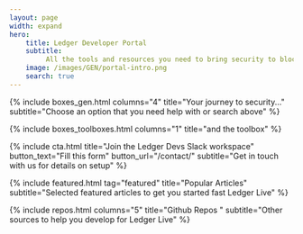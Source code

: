 ```yaml
---
layout: page
width: expand
hero:
    title: Ledger Developer Portal
    subtitle:
         All the tools and resources you need to bring security to blockchain users
    image: /images/GEN/portal-intro.png
    search: true
---
```


{% include boxes_gen.html columns="4" title="Your journey to security..." subtitle="Choose an option that you need help with or search above" %}

{% include boxes_toolboxes.html columns="1" title="and the toolbox" %}

{% include cta.html title="Join the Ledger Devs Slack workspace" button_text="Fill this form" button_url="/contact/" subtitle="Get in touch with us for details on setup" %}

{% include featured.html tag="featured" title="Popular Articles" subtitle="Selected featured articles to get you started fast Ledger Live" %}

{% include repos.html columns="5" title="Github Repos " subtitle="Other sources to help you develop for Ledger Live" %}

